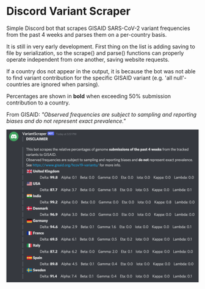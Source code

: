 # Discord Variant Scraper
Simple Discord bot that scrapes GISAID SARS-CoV-2 variant frequencies from the past 4 weeks and parses them on a per-country basis.

It is still in very early development. First thing on the list is adding saving to file by serialization, so the scrape() and parse() functions can properly operate independent from one another, saving website requests.

If a country dos not appear in the output, it is because the bot was not able to find variant contribution for the specific GISAID variant (e.g. 'all null'-countries are ignored when parsing).

Percentages are shown in **bold** when exceeding 50% submission contribution to a country.

From GISAID: *"Observed frequencies are subject to sampling and reporting biases and do not represent exact prevalence."*

![Alt text](images/Github_Example.png?raw=true "Title")
